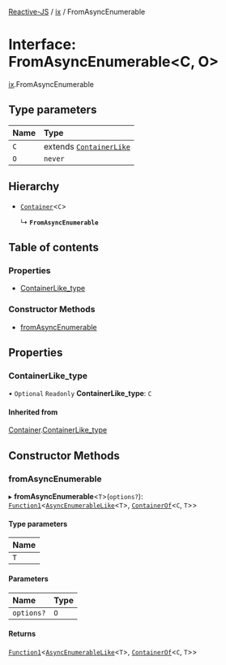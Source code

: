 [Reactive-JS](../README.md) / [ix](../modules/ix.md) / FromAsyncEnumerable

# Interface: FromAsyncEnumerable<C, O\>

[ix](../modules/ix.md).FromAsyncEnumerable

## Type parameters

| Name | Type |
| :------ | :------ |
| `C` | extends [`ContainerLike`](containers.ContainerLike.md) |
| `O` | `never` |

## Hierarchy

- [`Container`](containers.Container.md)<`C`\>

  ↳ **`FromAsyncEnumerable`**

## Table of contents

### Properties

- [ContainerLike\_type](ix.FromAsyncEnumerable.md#containerlike_type)

### Constructor Methods

- [fromAsyncEnumerable](ix.FromAsyncEnumerable.md#fromasyncenumerable)

## Properties

### ContainerLike\_type

• `Optional` `Readonly` **ContainerLike\_type**: `C`

#### Inherited from

[Container](containers.Container.md).[ContainerLike_type](containers.Container.md#containerlike_type)

## Constructor Methods

### fromAsyncEnumerable

▸ **fromAsyncEnumerable**<`T`\>(`options?`): [`Function1`](../modules/functions.md#function1)<[`AsyncEnumerableLike`](ix.AsyncEnumerableLike.md)<`T`\>, [`ContainerOf`](../modules/containers.md#containerof)<`C`, `T`\>\>

#### Type parameters

| Name |
| :------ |
| `T` |

#### Parameters

| Name | Type |
| :------ | :------ |
| `options?` | `O` |

#### Returns

[`Function1`](../modules/functions.md#function1)<[`AsyncEnumerableLike`](ix.AsyncEnumerableLike.md)<`T`\>, [`ContainerOf`](../modules/containers.md#containerof)<`C`, `T`\>\>
